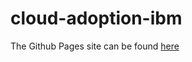 # cloud-adoption-ibm

The Github Pages site can be found [here](https://dwakeman.github.io/cloud-adoption-ibm/)